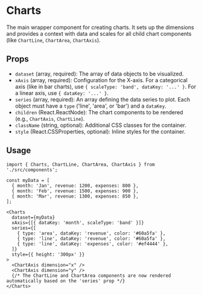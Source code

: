 # Charts

The main wrapper component for creating charts. It sets up the dimensions and provides a context with data and scales for all child chart components (like `ChartLine`, `ChartArea`, `ChartAxis`).

## Props

*   `dataset` (array, required): The array of data objects to be visualized.
*   `xAxis` (array, required): Configuration for the X-axis. For a categorical axis (like in bar charts), use `{ scaleType: 'band', dataKey: '...' }`. For a linear axis, use `{ dataKey: '...' }`.
*   `series` (array, required): An array defining the data series to plot. Each object must have a `type` ('line', 'area', or 'bar') and a `dataKey`.
*   `children` (React.ReactNode): The chart components to be rendered (e.g., `ChartAxis`, `ChartLine`).
*   `className` (string, optional): Additional CSS classes for the container.
*   `style` (React.CSSProperties, optional): Inline styles for the container.

## Usage

```tsx
import { Charts, ChartLine, ChartArea, ChartAxis } from './src/components';

const myData = [
  { month: 'Jan', revenue: 1200, expenses: 800 },
  { month: 'Feb', revenue: 1500, expenses: 900 },
  { month: 'Mar', revenue: 1300, expenses: 850 },
];

<Charts
  dataset={myData}
  xAxis={[{ dataKey: 'month', scaleType: 'band' }]}
  series={[
    { type: 'area', dataKey: 'revenue', color: '#60a5fa' },
    { type: 'line', dataKey: 'revenue', color: '#60a5fa' },
    { type: 'line', dataKey: 'expenses', color: '#ef4444' },
  ]}
  style={{ height: '300px' }}
>
  <ChartAxis dimension="x" />
  <ChartAxis dimension="y" />
  {/* The ChartLine and ChartArea components are now rendered automatically based on the 'series' prop */}
</Charts>
```
